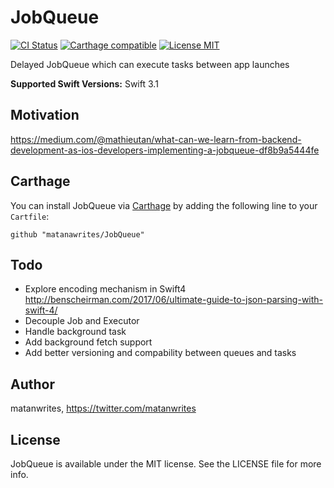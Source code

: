 # JobQueue

[![CI Status](http://img.shields.io/travis/matanwrites/JobQueue.svg?style=flat)](https://travis-ci.org/matanwrites/JobQueue)
[![Carthage compatible](https://img.shields.io/badge/Carthage-compatible-4BC51D.svg?style=flat)](https://github.com/Carthage/Carthage)
[![License MIT](https://img.shields.io/badge/license-MIT-blue.svg?style=flat-square)](https://github.com/matanwrites/JobQueue/blob/master/LICENSE.md)

Delayed JobQueue which can execute tasks between app launches

**Supported Swift Versions:** Swift 3.1


## Motivation
https://medium.com/@mathieutan/what-can-we-learn-from-backend-development-as-ios-developers-implementing-a-jobqueue-df8b9a5444fe


## Carthage

You can install JobQueue via [Carthage](https://github.com/Carthage/Carthage) by adding the following line to your `Cartfile`:

```
github "matanawrites/JobQueue"
```


## Todo
- Explore encoding mechanism in Swift4 http://benscheirman.com/2017/06/ultimate-guide-to-json-parsing-with-swift-4/
- Decouple Job and Executor
- Handle background task
- Add background fetch support
- Add better versioning and compability between queues and tasks


## Author

matanwrites, https://twitter.com/matanwrites


## License

JobQueue is available under the MIT license. See the LICENSE file for more info.
